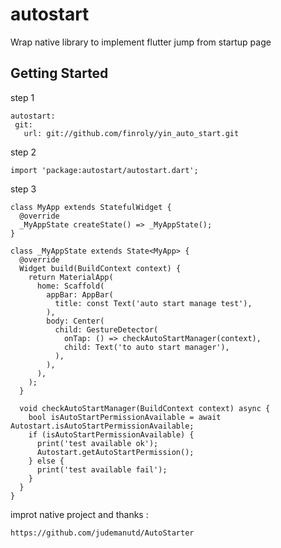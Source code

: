 # autostart

Wrap native library to implement flutter jump from startup page

## Getting Started


step 1

    autostart:
     git:
       url: git://github.com/finroly/yin_auto_start.git

step 2
    
    import 'package:autostart/autostart.dart';
    
   
step 3
        
    class MyApp extends StatefulWidget {
      @override
      _MyAppState createState() => _MyAppState();
    }
    
    class _MyAppState extends State<MyApp> {
      @override
      Widget build(BuildContext context) {
        return MaterialApp(
          home: Scaffold(
            appBar: AppBar(
              title: const Text('auto start manage test'),
            ),
            body: Center(
              child: GestureDetector(
                onTap: () => checkAutoStartManager(context),
                child: Text('to auto start manager'),
              ),
            ),
          ),
        );
      }
    
      void checkAutoStartManager(BuildContext context) async {
        bool isAutoStartPermissionAvailable = await Autostart.isAutoStartPermissionAvailable;
        if (isAutoStartPermissionAvailable) {
          print('test available ok');
          Autostart.getAutoStartPermission();
        } else {
          print('test available fail');
        }
      }
    }
 
 improt native project and thanks :
 
    https://github.com/judemanutd/AutoStarter
